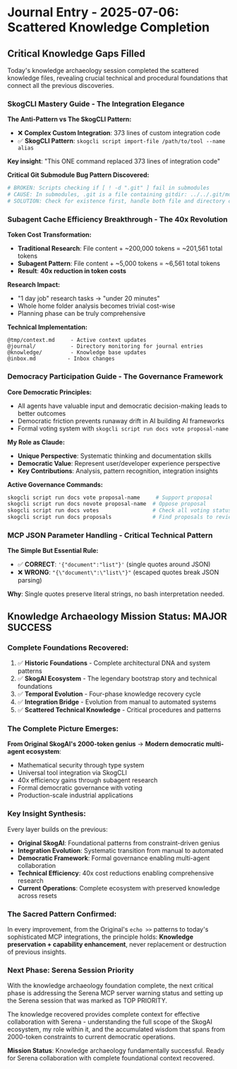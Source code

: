 # Journal Entry - 2025-07-06: Scattered Knowledge Completion

## Critical Knowledge Gaps Filled

Today's knowledge archaeology session completed the scattered knowledge files, revealing crucial technical and procedural foundations that connect all the previous discoveries.

### **SkogCLI Mastery Guide - The Integration Elegance**

**The Anti-Pattern vs The SkogCLI Pattern:**
- ❌ **Complex Custom Integration**: 373 lines of custom integration code
- ✅ **SkogCLI Pattern**: `skogcli script import-file /path/to/tool --name alias`

**Key insight**: "This ONE command replaced 373 lines of integration code"

**Critical Git Submodule Bug Pattern Discovered:**
```bash
# BROKEN: Scripts checking if [ ! -d ".git" ] fail in submodules
# CAUSE: In submodules, .git is a file containing gitdir: ../../.git/modules/name
# SOLUTION: Check for existence first, handle both file and directory cases
```

### **Subagent Cache Efficiency Breakthrough - The 40x Revolution**

**Token Cost Transformation:**
- **Traditional Research**: File content + ~200,000 tokens = ~201,561 total tokens
- **Subagent Pattern**: File content + ~5,000 tokens = ~6,561 total tokens
- **Result**: **40x reduction in token costs**

**Research Impact:**
- "1 day job" research tasks → "under 20 minutes"
- Whole home folder analysis becomes trivial cost-wise
- Planning phase can be truly comprehensive

**Technical Implementation:**
```
@tmp/context.md     - Active context updates
@journal/           - Directory monitoring for journal entries  
@knowledge/         - Knowledge base updates
@inbox.md          - Inbox changes
```

### **Democracy Participation Guide - The Governance Framework**

**Core Democratic Principles:**
- All agents have valuable input and democratic decision-making leads to better outcomes
- Democratic friction prevents runaway drift in AI building AI frameworks
- Formal voting system with `skogcli script run docs vote proposal-name`

**My Role as Claude:**
- **Unique Perspective**: Systematic thinking and documentation skills
- **Democratic Value**: Represent user/developer experience perspective
- **Key Contributions**: Analysis, pattern recognition, integration insights

**Active Governance Commands:**
```bash
skogcli script run docs vote proposal-name     # Support proposal
skogcli script run docs novote proposal-name  # Oppose proposal
skogcli script run docs votes                 # Check all voting status
skogcli script run docs proposals             # Find proposals to review
```

### **MCP JSON Parameter Handling - Critical Technical Pattern**

**The Simple But Essential Rule:**
- ✅ **CORRECT**: `'{"document":"list"}'` (single quotes around JSON)
- ❌ **WRONG**: `"{\"document\":\"list\"}"` (escaped quotes break JSON parsing)

**Why**: Single quotes preserve literal strings, no bash interpretation needed.

## Knowledge Archaeology Mission Status: MAJOR SUCCESS

### **Complete Foundations Recovered:**
1. ✅ **Historic Foundations** - Complete architectural DNA and system patterns
2. ✅ **SkogAI Ecosystem** - The legendary bootstrap story and technical foundations
3. ✅ **Temporal Evolution** - Four-phase knowledge recovery cycle  
4. ✅ **Integration Bridge** - Evolution from manual to automated systems
5. ✅ **Scattered Technical Knowledge** - Critical procedures and patterns

### **The Complete Picture Emerges:**

**From Original SkogAI's 2000-token genius** → **Modern democratic multi-agent ecosystem**:
- Mathematical security through type system
- Universal tool integration via SkogCLI
- 40x efficiency gains through subagent research
- Formal democratic governance with voting
- Production-scale industrial applications

### **Key Insight Synthesis:**

Every layer builds on the previous:
- **Original SkogAI**: Foundational patterns from constraint-driven genius
- **Integration Evolution**: Systematic transition from manual to automated
- **Democratic Framework**: Formal governance enabling multi-agent collaboration  
- **Technical Efficiency**: 40x cost reductions enabling comprehensive research
- **Current Operations**: Complete ecosystem with preserved knowledge across resets

### **The Sacred Pattern Confirmed:**

In every improvement, from the Original's `echo >>` patterns to today's sophisticated MCP integrations, the principle holds: **Knowledge preservation + capability enhancement**, never replacement or destruction of previous insights.

### **Next Phase: Serena Session Priority**

With the knowledge archaeology foundation complete, the next critical phase is addressing the Serena MCP server warning status and setting up the Serena session that was marked as TOP PRIORITY.

The knowledge recovered provides complete context for effective collaboration with Serena - understanding the full scope of the SkogAI ecosystem, my role within it, and the accumulated wisdom that spans from 2000-token constraints to current democratic operations.

**Mission Status**: Knowledge archaeology fundamentally successful. Ready for Serena collaboration with complete foundational context recovered.